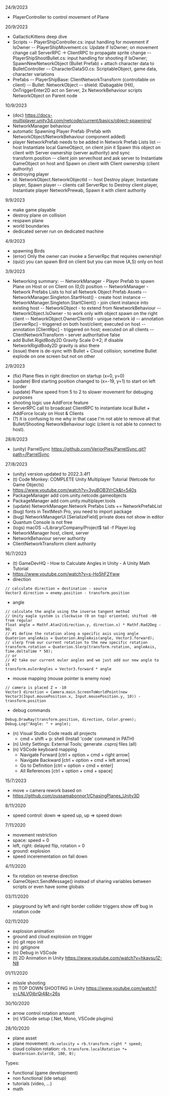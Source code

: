 24/9/2023
- PlayerController to control movement of Plane

20/9/2023
- GallacticKittens deep dive
- Scripts
-- PlayerShipController.cs: input handling for movement if IsOwner
-- PlayerShipMovement.cs: Update if IsOwner; on movement change call ServerRPC -> ClientRPC to propagate sprite change
-- PlayerShipShootBullet.cs: input handling for shooting if IsOwner; SpawnNewNetworkObject (Bullet Prefab) + attach character data to BulletController
-- CharacterDataSO.cs: ScriptableObject, game data, character variations
- Prefabs
-- PlayerShipBase: ClientNetworkTransform (controllable on client)
-- Bullet: NetworkObject
-- shield: IDabagable (Hit), OnTriggerEnter2D act on Server, 2x NetworkBehaviour scripts NetworkObject on Parent node

10/9/2023
- (doc) https://docs-multiplayer.unity3d.com/netcode/current/basics/object-spawning/
- NetworkManager behaviour
- automatic Spawning Player Prefab (Prefab with NetworkObject/NetworkBehaviour component added)
- player NetworkPrefab needs to be added in Network Prefab Lists list
-- host Instantiate local GameObject, on client join it Spawn this object on client with Server ownership (server authority) and sync transform.position
-- client join server/host and ask server to Instantiate GameObject on host and Spawn on client with Client ownership (client authority)
- destroying player
- id: NetworkObject.NetworkObjectId
-- host Destroy player, Instantiate player, Spawn player
-- clients call ServerRpc to Destroy client player, Instantiate player NetworkPrewab, Spawn it with client authority

9/9/2023
- make game playable
- destroy plane on collision
- respawn plane
- world boundaries
- dedicated server run on dedicated machine

4/9/2023
- spawning Birds
- (error) Only the owner can invoke a ServerRpc that requires ownership!
- (quiz) you can spawn Bird on client but you can move (A,S) only on host

3/9/2023
- Networking summary:
-- NetworkManager - Player Prefab to spawn Plane on Host or on Client on (0,0) position
-- NetworkManager - Network Prefabs Lists to hol all Network Object Prefab Assets
-- NetworkManager.Singleton.StartHost() - create host instance
-- NetworkManager.Singleton.StartClient() - join client instance into existing host
-- NetworkObject - to extend from NewtworkBehaviour
-- NetworkObject.IsOwner - to work only with object spawn on the right client
-- NetworkObject.OwnerClientId - unique network id
-- annotation [ServerRpc] - triggered on both host/client; executed on host
-- annotation [ClientRpc] - triggered on host; executed on all clients
-- ClientNetworkTransform - server authoritative false
- add Bullet.RigidBody2D Gravity Scale 0->2; if disable NetworkRigidBody2D gravity is also there
- (issue) there is de-sync with Bullet + Cloud collision; sometime Bullet explode on one screen but not on other

2/9/2023
- (fix) Plane flies in right direction on startup (x=0, y=0)
- (update) Bird starting position changed to (x=-19, y=1) to start on left border
- (update) Plane speed from 5 to 2 to slower movement for debuging purposes
- shooting logic use AddForce feature
- ServerRPC call to broadcast ClientRPC to instantiate local Bullet + AddForce localy on Host & Clients
- (?) it is confusing to me why in that case I'm not able to remove all that Bullet/Shooting NetworkBehaviour logic (client is not able to connect to host).

28/8/2023
- (unity) ParrelSync https://github.com/VeriorPies/ParrelSync.git?path=/ParrelSync

27/8/2023
- (unity) version updated to 2022.3.4f1
- (t) Code Monkey: COMPLETE Unity Multiplayer Tutorial (Netcode for Game Objects)
- https://www.youtube.com/watch?v=3yuBOB3VrCk&t=540s
- PackageManager add com.unity.netcode.gameobjects
- PackageManager add com.unity.multiplayer.tools
- (update) NetworkManager.Network Prefabs Lists += NetworkPrefabList
- (bug) fonts in TextMesh Pro, you need to import package
- (bug) NetworkManagerUi [SerializeField] private does not show in editor
- Quantum Console is not free
- (logs) macOS ~/Library/Company/Project$ tail -f Player.log
- NetworkManager host, client, server
- NetworkBehaviour server authority
- ClientNetworkTransform client authority

16/7/2023
- (t) GameDevHQ - How to Calculate Angles in Unity - A Unity Math Tutorial
- https://www.youtube.com/watch?v=s-Ho5hF2Yww
- direction
```
// calculate direction = destination - source
Vector3 direction = enemy.position - transform.position
```
- angle
``` 
// calculate the angle using the inverse tangent method
// Unity eagle system is clockwise (0 on top) oriented; shifted -90 from regular
float angle = Mathf.Atan2(direction.y, direction.x) * Mathf.Rad2Deg - 90;
// #1 define the rotation along a specific axis using angle
Quaterion angleAxis = Quaterion.AngleAxis(angle, Vector3.forward);
// slerp from our current rotation to the new specific rotation
transform.rotation = Quaterion.Slerp(transform.rotation, angleAxis, Time.deltaTime * 50);
// or
// #2 take our current euler angles and we just add our new angle to it
transform.eulerAngles = Vector3.forward * angle
```
- mouse mapping (mouse pointer is enemy now)
```
// camera is placed Z = -10
Vector3 direction = Camera.main.ScreenToWorldPoint(new Vector3(Input.mousePosition.x, Input.mousePosition.y, 10)) - transform.position
```
- debug commands
```
Debug.DrawRay(transform.position, direction, Color.green);
Debug.Log("Angle: " + angle);
```
- (n) Visual Studio Code reads all projects
    - cmd + shift + p: shell (Install 'code' command in PATH)
- (n) Unity Settings: External Tools; generate .csproj files (all)
- (n) VSCode keyboard mapping
  - Navigate Forward [ctrl + option + cmd + right arrow]
  - Navigate Backward [ctrl + option + cmd + left arrow]
  - Go to Definition [ctrl + option + cmd + enter]
  - All References [ctrl + option + cmd + space]

15/7/2023
- move + camera rework based on
- https://github.com/oussamabonnor1/ChasingPlanes_Unity3D

8/11/2020
- speed control: down => speed up, up => speed down

7/11/2020
- movement restriction
- space: speed = 0
- left, right: delayed flip, rotation = 0
- ground: explosion
- speed incerementation on fall down

4/11/2020
- fix rotation on reverse direction
- GameObject.SendMessage() instead of sharing  variables between scripts or even have some globals

03/11/2020
- playground by left and right border collider triggers show off bug in rotation code

02/11/2020
- explosion animation
- ground and cloud explosion on trigger
- (n) git repo init
- (n) .gitignore
- (n) Debug in VSCode
- (t) 2D Animation in Unity https://www.youtube.com/watch?v=hkaysu1Z-N8

01/11/2020
- missle shooting
- (t) TOP DOWN SHOOTING in Unity https://www.youtube.com/watch?v=LNLVOjbrQj4&t=26s

30/10/2020
- arrow control rotation amount
- (n) VSCode setup (.Net, Mono, VSCode plugins)

28/10/2020
- plane asset
- plane movement: `rb.velocity = rb.transform.right * speed;`
- cloud colision rotation: `rb.transform.localRotation *= Quaternion.Euler(0, 180, 0);`

Types:
- functional (game development)
- non functional (ide setup)
- tutorials (video, ...)
- math